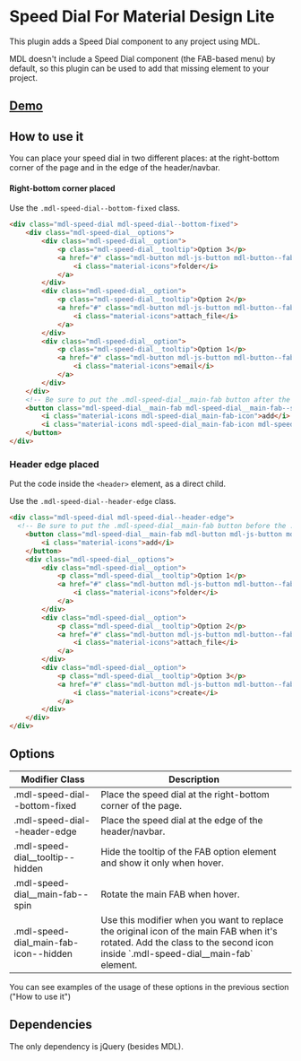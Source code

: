 # Speed Dial For Material Design Lite

This plugin adds a Speed Dial component to any project using MDL.

MDL doesn't include a Speed Dial component (the FAB-based menu) by default, so this plugin can be used to add that missing element to your project.

## [Demo](http://nesgael.github.io/mdl-speed-dial/)

## How to use it
You can place your speed dial in two different places: at the right-bottom corner of the page and in the edge of the header/navbar.

#### Right-bottom corner placed
Use the `.mdl-speed-dial--bottom-fixed` class.
```html
<div class="mdl-speed-dial mdl-speed-dial--bottom-fixed">
	<div class="mdl-speed-dial__options">
		<div class="mdl-speed-dial__option">
			<p class="mdl-speed-dial__tooltip">Option 3</p>
			<a href="#" class="mdl-button mdl-js-button mdl-button--fab mdl-button--mini-fab">
				<i class="material-icons">folder</i>
			</a>
		</div>
		<div class="mdl-speed-dial__option">
			<p class="mdl-speed-dial__tooltip">Option 2</p>
			<a href="#" class="mdl-button mdl-js-button mdl-button--fab mdl-button--mini-fab">
				<i class="material-icons">attach_file</i>
			</a>
		</div>
		<div class="mdl-speed-dial__option">
			<p class="mdl-speed-dial__tooltip">Option 1</p>
			<a href="#" class="mdl-button mdl-js-button mdl-button--fab mdl-button--mini-fab">
				<i class="material-icons">email</i>
			</a>
		</div>
	</div>
	<!-- Be sure to put the .mdl-speed-dial__main-fab button after the .mdl-speed-dial__options section -->
	<button class="mdl-speed-dial__main-fab mdl-speed-dial__main-fab--spin mdl-button mdl-js-button mdl-button--fab mdl-js-ripple-effect mdl-button--colored">
		<i class="material-icons mdl-speed-dial_main-fab-icon">add</i>
		<i class="material-icons mdl-speed-dial_main-fab-icon mdl-speed-dial_main-fab-icon--hidden">create</i>
	</button>
</div>
```
### Header edge placed
Put the code inside the ```<header>``` element, as a direct child.

Use the `.mdl-speed-dial--header-edge` class.
```html
<div class="mdl-speed-dial mdl-speed-dial--header-edge">
  <!-- Be sure to put the .mdl-speed-dial__main-fab button before the .mdl-speed-dial__options section -->
	<button class="mdl-speed-dial__main-fab mdl-button mdl-js-button mdl-button--fab mdl-js-ripple-effect mdl-button--colored">
		<i class="material-icons">add</i>
	</button>
	<div class="mdl-speed-dial__options">
		<div class="mdl-speed-dial__option">
			<p class="mdl-speed-dial__tooltip">Option 1</p>
			<a href="#" class="mdl-button mdl-js-button mdl-button--fab mdl-button--mini-fab">
				<i class="material-icons">folder</i>
			</a>
		</div>
		<div class="mdl-speed-dial__option">
			<p class="mdl-speed-dial__tooltip">Option 2</p>
			<a href="#" class="mdl-button mdl-js-button mdl-button--fab mdl-button--mini-fab">
				<i class="material-icons">attach_file</i>
			</a>
		</div>
		<div class="mdl-speed-dial__option">
			<p class="mdl-speed-dial__tooltip">Option 3</p>
			<a href="#" class="mdl-button mdl-js-button mdl-button--fab mdl-button--mini-fab">
				<i class="material-icons">create</i>
			</a>
		</div>
	</div>
</div>
```

## Options

<table>
	<thead>
		<tr>
			<th>Modifier Class</th>
			<th>Description</th>
		</tr>
	</head>
	<tbody>
		<tr>
			<td>.mdl-speed-dial--bottom-fixed</td>
			<td>Place the speed dial at the right-bottom corner of the page.</td>
		</tr>
		<tr>
			<td>.mdl-speed-dial--header-edge</td>
			<td>Place the speed dial at the edge of the header/navbar.</td>
		</tr>
		<tr>
			<td>.mdl-speed-dial__tooltip--hidden</td>
			<td>Hide the tooltip of the FAB option element and show it only when hover.</td>
		</tr>
		<tr>
			<td>.mdl-speed-dial__main-fab--spin</td>
			<td>Rotate the main FAB when hover.</td>
		</tr>
		<tr>
			<td>.mdl-speed-dial_main-fab-icon--hidden</td>
			<td>Use this modifier when you want to replace the original icon of the main FAB when it's rotated. Add the class to the second icon inside `.mdl-speed-dial__main-fab` element.</td>
		</tr>
	</tbody>
</table>

You can see examples of the usage of these options in the previous section ("How to use it")



## Dependencies
The only dependency is jQuery (besides MDL).
